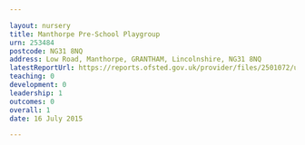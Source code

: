 ```yaml
---

layout: nursery
title: Manthorpe Pre-School Playgroup
urn: 253484
postcode: NG31 8NQ
address: Low Road, Manthorpe, GRANTHAM, Lincolnshire, NG31 8NQ
latestReportUrl: https://reports.ofsted.gov.uk/provider/files/2501072/urn/253484.pdf
teaching: 0
development: 0
leadership: 1
outcomes: 0
overall: 1
date: 16 July 2015

---
```

